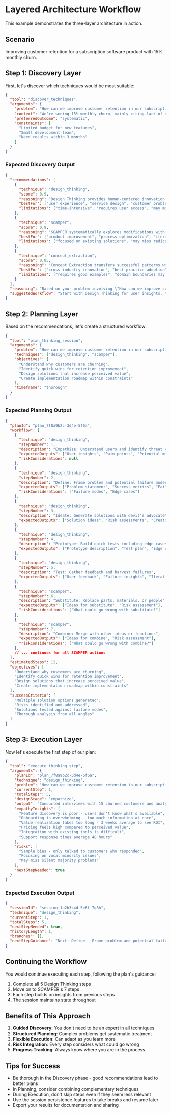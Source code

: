 # Layered Architecture Workflow

This example demonstrates the three-layer architecture in action.

## Scenario
Improving customer retention for a subscription software product with 15% monthly churn.

## Step 1: Discovery Layer

First, let's discover which techniques would be most suitable:

```json
{
  "tool": "discover_techniques",
  "arguments": {
    "problem": "How can we improve customer retention in our subscription-based software product?",
    "context": "We're seeing 15% monthly churn, mainly citing lack of value and poor user experience",
    "preferredOutcome": "systematic",
    "constraints": [
      "Limited budget for new features",
      "Small development team",
      "Need results within 3 months"
    ]
  }
}
```

### Expected Discovery Output

```json
{
  "recommendations": [
    {
      "technique": "design_thinking",
      "score": 0.9,
      "reasoning": "Design Thinking provides human-centered innovation with threat modeling",
      "bestFor": ["user experience", "service design", "customer problems", "prototyping"],
      "limitations": ["time-intensive", "requires user access", "may miss technical constraints"]
    },
    {
      "technique": "scamper",
      "score": 0.9,
      "reasoning": "SCAMPER systematically explores modifications with risk assessment",
      "bestFor": ["product improvement", "process optimization", "iterative design"],
      "limitations": ["focused on existing solutions", "may miss radical innovations"]
    },
    {
      "technique": "concept_extraction",
      "score": 0.85,
      "reasoning": "Concept Extraction transfers successful patterns with boundary awareness",
      "bestFor": ["cross-industry innovation", "best practice adoption", "pattern recognition"],
      "limitations": ["requires good examples", "domain boundaries may limit application"]
    }
  ],
  "reasoning": "Based on your problem involving \"How can we improve customer retention in our subscription-based software product?...\" with systematic outcomes, I recommend these techniques.",
  "suggestedWorkflow": "Start with Design Thinking for user insights, then use SCAMPER for systematic improvement"
}
```

## Step 2: Planning Layer

Based on the recommendations, let's create a structured workflow:

```json
{
  "tool": "plan_thinking_session",
  "arguments": {
    "problem": "How can we improve customer retention in our subscription-based software product?",
    "techniques": ["design_thinking", "scamper"],
    "objectives": [
      "Understand why customers are churning",
      "Identify quick wins for retention improvement",
      "Design solutions that increase perceived value",
      "Create implementation roadmap within constraints"
    ],
    "timeframe": "thorough"
  }
}
```

### Expected Planning Output

```json
{
  "planId": "plan_7f8a9b2c-3d4e-5f6a",
  "workflow": [
    {
      "technique": "design_thinking",
      "stepNumber": 1,
      "description": "Empathize: Understand users and identify threat vectors",
      "expectedOutputs": ["User insights", "Pain points", "Potential misuse cases"],
      "riskConsiderations": null
    },
    {
      "technique": "design_thinking",
      "stepNumber": 2,
      "description": "Define: Frame problem and potential failure modes",
      "expectedOutputs": ["Problem statement", "Success metrics", "Failure modes"],
      "riskConsiderations": ["Failure modes", "Edge cases"]
    },
    {
      "technique": "design_thinking",
      "stepNumber": 3,
      "description": "Ideate: Generate solutions with devil's advocate",
      "expectedOutputs": ["Solution ideas", "Risk assessments", "Creative alternatives"]
    },
    {
      "technique": "design_thinking",
      "stepNumber": 4,
      "description": "Prototype: Build quick tests including edge cases",
      "expectedOutputs": ["Prototype description", "Test plan", "Edge cases covered"]
    },
    {
      "technique": "design_thinking",
      "stepNumber": 5,
      "description": "Test: Gather feedback and harvest failures",
      "expectedOutputs": ["User feedback", "Failure insights", "Iteration opportunities"]
    },
    {
      "technique": "scamper",
      "stepNumber": 6,
      "description": "Substitute: Replace parts, materials, or people",
      "expectedOutputs": ["Ideas for substitute", "Risk assessment"],
      "riskConsiderations": ["What could go wrong with substitute?"]
    },
    {
      "technique": "scamper",
      "stepNumber": 7,
      "description": "Combine: Merge with other ideas or functions",
      "expectedOutputs": ["Ideas for combine", "Risk assessment"],
      "riskConsiderations": ["What could go wrong with combine?"]
    },
    // ... continues for all SCAMPER actions
  ],
  "estimatedSteps": 12,
  "objectives": [
    "Understand why customers are churning",
    "Identify quick wins for retention improvement",
    "Design solutions that increase perceived value",
    "Create implementation roadmap within constraints"
  ],
  "successCriteria": [
    "Multiple solution options generated",
    "Risks identified and addressed",
    "Solutions tested against failure modes",
    "Thorough analysis from all angles"
  ]
}
```

## Step 3: Execution Layer

Now let's execute the first step of our plan:

```json
{
  "tool": "execute_thinking_step",
  "arguments": {
    "planId": "plan_7f8a9b2c-3d4e-5f6a",
    "technique": "design_thinking",
    "problem": "How can we improve customer retention in our subscription-based software product?",
    "currentStep": 1,
    "totalSteps": 5,
    "designStage": "empathize",
    "output": "Conducted interviews with 15 churned customers and analyzed support tickets",
    "empathyInsights": [
      "Feature discovery is poor - users don't know what's available",
      "Onboarding is overwhelming - too much information at once",
      "Value realization takes too long - 3 weeks average to see ROI",
      "Pricing feels high compared to perceived value",
      "Integration with existing tools is difficult",
      "Support response times average 48 hours"
    ],
    "risks": [
      "Sample bias - only talked to customers who responded",
      "Focusing on vocal minority issues",
      "May miss silent majority problems"
    ],
    "nextStepNeeded": true
  }
}
```

### Expected Execution Output

```json
{
  "sessionId": "session_1a2b3c4d-5e6f-7g8h",
  "technique": "design_thinking",
  "currentStep": 1,
  "totalSteps": 5,
  "nextStepNeeded": true,
  "historyLength": 1,
  "branches": [],
  "nextStepGuidance": "Next: Define - Frame problem and potential failure modes"
}
```

## Continuing the Workflow

You would continue executing each step, following the plan's guidance:

1. Complete all 5 Design Thinking steps
2. Move on to SCAMPER's 7 steps
3. Each step builds on insights from previous steps
4. The session maintains state throughout

## Benefits of This Approach

1. **Guided Discovery**: You don't need to be an expert in all techniques
2. **Structured Planning**: Complex problems get systematic treatment
3. **Flexible Execution**: Can adapt as you learn more
4. **Risk Integration**: Every step considers what could go wrong
5. **Progress Tracking**: Always know where you are in the process

## Tips for Success

- Be thorough in the Discovery phase - good recommendations lead to better plans
- In Planning, consider combining complementary techniques
- During Execution, don't skip steps even if they seem less relevant
- Use the session persistence features to take breaks and resume later
- Export your results for documentation and sharing